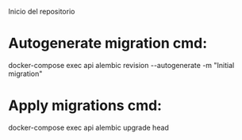 Inicio del repositorio

# Autogenerate migration cmd:
docker-compose exec api alembic revision --autogenerate -m "Initial migration"

# Apply migrations cmd:
docker-compose exec api alembic upgrade head